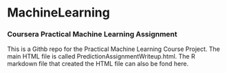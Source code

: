 # MachineLearning

### Coursera Practical Machine Learning Assignment

This is a Githb repo for the Practical Machine Learning Course Project. The
main HTML file is called PredictionAssignmentWriteup.html. The R markdown
file that created the HTML file can also be fond here.

